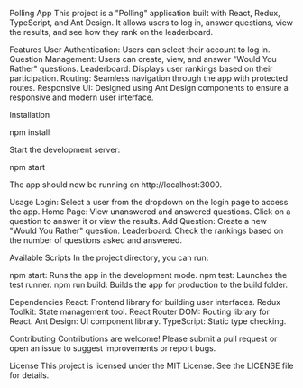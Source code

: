 Polling App
This project is a "Polling" application built with React, Redux, TypeScript, and Ant Design. It allows users to log in, answer questions, view the results, and see how they rank on the leaderboard.

Features
User Authentication: Users can select their account to log in.
Question Management: Users can create, view, and answer "Would You Rather" questions.
Leaderboard: Displays user rankings based on their participation.
Routing: Seamless navigation through the app with protected routes.
Responsive UI: Designed using Ant Design components to ensure a responsive and modern user interface.

Installation

npm install

Start the development server:

npm start

The app should now be running on http://localhost:3000.

Usage
Login: Select a user from the dropdown on the login page to access the app.
Home Page: View unanswered and answered questions. Click on a question to answer it or view the results.
Add Question: Create a new "Would You Rather" question.
Leaderboard: Check the rankings based on the number of questions asked and answered.

Available Scripts
In the project directory, you can run:

npm start: Runs the app in the development mode.
npm test: Launches the test runner.
npm run build: Builds the app for production to the build folder.

Dependencies
React: Frontend library for building user interfaces.
Redux Toolkit: State management tool.
React Router DOM: Routing library for React.
Ant Design: UI component library.
TypeScript: Static type checking.

Contributing
Contributions are welcome! Please submit a pull request or open an issue to suggest improvements or report bugs.

License
This project is licensed under the MIT License. See the LICENSE file for details.